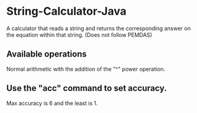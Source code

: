 # String-Calculator-Java
A calculator that reads a string and returns the corresponding answer on the equation within that string. (Does not follow PEMDAS)

## Available operations
Normal arithmetic with the addition of the "^" power operation.

## Use the "acc" command to set accuracy.
Max accuracy is 6 and the least is 1.

